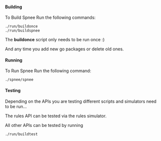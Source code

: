 
#### Building

To Build Spnee Run the following commands:

```
./run/buildonce
./run/buildspnee
```

The **buildonce** script only needs to be run once :)

And any time you add new go packages or delete old ones.

#### Running

To Run Spnee Run the following command:

```
./spnee/spnee
```

#### Testing

Depending on the APIs you are testing different scripts and simulators
need to be run...

The rules API can be tested via the rules simulator.

All other APIs can be tested by running

```
./run/buildtest
```
